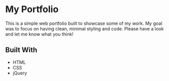 # My Portfolio

This is a simple web portfolio built to showcase some of my work.
My goal was to focus on having clean, minimal styling and code. Please have a look and let me know what you think!

## Built With

- HTML
- CSS
- jQuery
